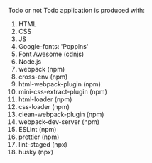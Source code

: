 Todo or not Todo application is produced with:

1. HTML
2. CSS
3. JS
4. Google-fonts: 'Poppins'
5. Font Awesome (cdnjs)
6. Node.js
7. webpack (npm)
8. cross-env (npm)
9. html-webpack-plugin (npm)
10. mini-css-extract-plugin (npm)
11. html-loader (npm)
12. css-loader (npm)
13. clean-webpack-plugin (npm)
14. webpack-dev-server (npm)
15. ESLint (npm)
16. prettier (npm)
17. lint-staged (npx)
18. husky (npx)
